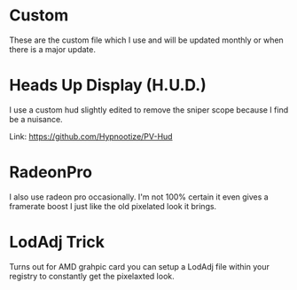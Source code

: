 # Custom

These are the custom file which I use and will be updated monthly or when there is a major update.

# Heads Up Display (H.U.D.)

I use a custom hud slightly edited to remove the sniper scope because I find be a nuisance.

Link: https://github.com/Hypnootize/PV-Hud

# RadeonPro

I also use radeon pro occasionally. I'm not 100% certain it even gives a framerate boost I just like the old pixelated look it brings.


# LodAdj Trick

Turns out for AMD grahpic card you can setup a LodAdj file within your registry to constantly get the pixelaxted look.
